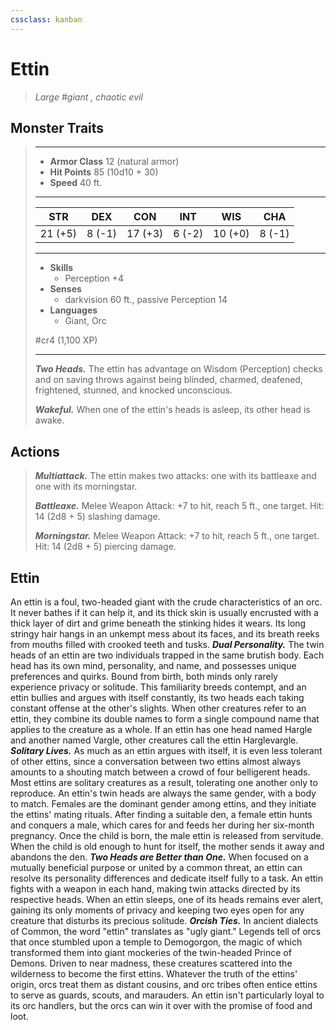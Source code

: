 ```yaml
---
cssclass: kanban
---
```


# Ettin
>*Large #giant , chaotic evil*
## Monster Traits
>___
>- **Armor Class** 12 (natural armor)
>- **Hit Points** 85 (10d10 + 30)
>- **Speed** 40 ft.
>___
>|STR|DEX|CON|INT|WIS|CHA|
>|:---:|:---:|:---:|:---:|:---:|:---:|
>|21 (+5)|8 (-1)|17 (+3)|6 (-2)|10 (+0)|8 (-1)|
>___
>- **Skills**
>	 - Perception +4
>- **Senses**
>	 - darkvision 60 ft., passive Perception 14
>- **Languages**
>	 - Giant, Orc
>
> #cr4 (1,100 XP)
>___
>***Two Heads.*** The ettin has advantage on Wisdom (Perception) checks and on saving throws against being blinded, charmed, deafened, frightened, stunned, and knocked unconscious.  
>
>***Wakeful.*** When one of the ettin's heads is asleep, its other head is awake.  
>
## Actions
>***Multiattack.*** The ettin makes two attacks: one with its battleaxe and one with its morningstar.  
>
>***Battleaxe.*** Melee Weapon Attack: +7 to hit, reach 5 ft., one target. Hit: 14 (2d8 + 5) slashing damage.  
>
>***Morningstar.*** Melee Weapon Attack: +7 to hit, reach 5 ft., one target. Hit: 14 (2d8 + 5) piercing damage.
## Ettin
An ettin is a foul, two-headed giant with the crude characteristics of an orc. It never bathes if it can help it, and its thick skin is usually encrusted with a thick layer of dirt and grime beneath the stinking hides it wears. Its long stringy hair hangs in an unkempt mess about its faces, and its breath reeks from mouths filled with crooked teeth and tusks.
***Dual Personality.*** The twin heads of an ettin are two individuals trapped in the same brutish body. Each head has its own mind, personality, and name, and possesses unique preferences and quirks. Bound from birth, both minds only rarely experience privacy or solitude. This familiarity breeds contempt, and an ettin bullies and argues with itself constantly, its two heads each taking constant offense at the other's slights.
When other creatures refer to an ettin, they combine its double names to form a single compound name that applies to the creature as a whole. If an ettin has one head named Hargle and another named Vargle, other creatures call the ettin Harglevargle.
***Solitary Lives.*** As much as an ettin argues with itself, it is even less tolerant of other ettins, since a conversation between two ettins almost always amounts to a shouting match between a crowd of four belligerent heads. Most ettins are solitary creatures as a result, tolerating one another only to reproduce.
An ettin's twin heads are always the same gender, with a body to match.
Females are the dominant gender among ettins, and they initiate the ettins' mating rituals. After finding a suitable den, a female ettin hunts and conquers a male, which cares for and feeds her during her six-month pregnancy. Once the child is born, the male ettin is released from servitude. When the child is old enough to hunt for itself, the mother sends it away and abandons the den.
***Two Heads are Better than One.*** When focused on a mutually beneficial purpose or united by a common threat, an ettin can resolve its personality differences and dedicate itself fully to a task. An ettin fights with a weapon in each hand, making twin attacks directed by its respective heads. When an ettin sleeps, one of its heads remains ever alert, gaining its only moments of privacy and keeping two eyes open for any creature that disturbs its precious solitude.
***Orcish Ties.*** In ancient dialects of Common, the word "ettin" translates as "ugly giant." Legends tell of orcs that once stumbled upon a temple to Demogorgon, the magic of which transformed them into giant mockeries of the twin-headed Prince of Demons. Driven to near madness, these creatures scattered into the wilderness to become the first ettins.
Whatever the truth of the ettins' origin, orcs treat them as distant cousins, and orc tribes often entice ettins to serve as guards, scouts, and marauders. An ettin isn't particularly loyal to its orc handlers, but the orcs can win it over with the promise of food and loot.